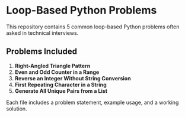 # Loop-Based Python Problems

This repository contains 5 common loop-based Python problems often asked in technical interviews.

## Problems Included

1. **Right-Angled Triangle Pattern**  
2. **Even and Odd Counter in a Range**  
3. **Reverse an Integer Without String Conversion**  
4. **First Repeating Character in a String**  
5. **Generate All Unique Pairs from a List**

Each file includes a problem statement, example usage, and a working solution.
